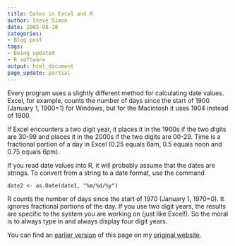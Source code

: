 ```yaml
---
title: Dates in Excel and R
author: Steve Simon
date: 2005-08-10
categories:
- Blog post
tags:
- Being updated
- R software
output: html_document
page_update: partial
---
```

Every program uses a slightly different method for calculating date
values. Excel, for example, counts the number of days since the start of
1900 (January 1, 1900=1) for Windows, but for the Macintosh it uses 1904
instead of 1900.

If Excel encounters a two digit year, it places it in the 1900s if the
two digits are 30-99 and places it in the 2000s if the two digits are
00-29. Time is a fractional portion of a day in Excel (0.25 equals 6am,
0.5 equals noon and 0.75 equals 6pm).

If you read date values into R, it will probably assume that the dates
are strings. To convert from a string to a date format, use the command

`date2 <- as.Date(date1, "%m/%d/%y")`

R counts the number of days since the start of 1970 (January 1, 1970=0).
It ignores fractional portions of the day. If you use two digit years,
the results are specific to the system you are working on (just like
Excel!). So the moral is to always type in and always display four digit
years.

You can find an [earlier version][sim1] of this page on my [original website][sim2].


[sim1]: http://www.pmean.com/05/DatesInR.html
[sim2]: http://www.pmean.com/original_site.html
